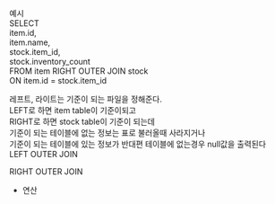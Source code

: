 예시   
SELECT   
	item.id,   
    item.name,   
    stock.item_id,   
    stock.inventory_count   
FROM item RIGHT OUTER JOIN stock   
ON item.id = stock.item_id   


레프트, 라이트는 기준이 되는 파일을 정해준다.   
LEFT로 하면 item table이 기준이되고   
RIGHT로 하면 stock table이 기준이 되는데   
기준이 되는 테이블에 없는 정보는 표로 불러올때 사라지거나   
기준이 되는 테이블에 있는 정보가 반대편 테이블에 없는경우 null값을 출력된다   
LEFT OUTER JOIN   

RIGHT OUTER JOIN   

- 연산

